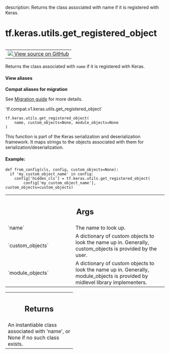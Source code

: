 description: Returns the class associated with name if it is registered with Keras.

<div itemscope itemtype="http://developers.google.com/ReferenceObject">
<meta itemprop="name" content="tf.keras.utils.get_registered_object" />
<meta itemprop="path" content="Stable" />
</div>

# tf.keras.utils.get_registered_object

<!-- Insert buttons and diff -->

<table class="tfo-notebook-buttons tfo-api nocontent" align="left">
<td>
  <a target="_blank" href="https://github.com/tensorflow/tensorflow/blob/r2.2/tensorflow/python/keras/utils/generic_utils.py#L224-L257">
    <img src="https://www.tensorflow.org/images/GitHub-Mark-32px.png" />
    View source on GitHub
  </a>
</td>
</table>



Returns the class associated with `name` if it is registered with Keras.

<section class="expandable">
  <h4 class="showalways">View aliases</h4>
  <p>
<b>Compat aliases for migration</b>
<p>See
<a href="https://www.tensorflow.org/guide/migrate">Migration guide</a> for
more details.</p>
<p>`tf.compat.v1.keras.utils.get_registered_object`</p>
</p>
</section>

<pre class="devsite-click-to-copy prettyprint lang-py tfo-signature-link">
<code>tf.keras.utils.get_registered_object(
    name, custom_objects=None, module_objects=None
)
</code></pre>



<!-- Placeholder for "Used in" -->

This function is part of the Keras serialization and deserialization
framework. It maps strings to the objects associated with them for
serialization/deserialization.

#### Example:


```
def from_config(cls, config, custom_objects=None):
  if 'my_custom_object_name' in config:
    config['hidden_cls'] = tf.keras.utils.get_registered_object(
        config['my_custom_object_name'], custom_objects=custom_objects)
```

<!-- Tabular view -->
 <table class="responsive fixed orange">
<colgroup><col width="214px"><col></colgroup>
<tr><th colspan="2"><h2 class="add-link">Args</h2></th></tr>

<tr>
<td>
`name`
</td>
<td>
The name to look up.
</td>
</tr><tr>
<td>
`custom_objects`
</td>
<td>
A dictionary of custom objects to look the name up in.
Generally, custom_objects is provided by the user.
</td>
</tr><tr>
<td>
`module_objects`
</td>
<td>
A dictionary of custom objects to look the name up in.
Generally, module_objects is provided by midlevel library implementers.
</td>
</tr>
</table>



<!-- Tabular view -->
 <table class="responsive fixed orange">
<colgroup><col width="214px"><col></colgroup>
<tr><th colspan="2"><h2 class="add-link">Returns</h2></th></tr>
<tr class="alt">
<td colspan="2">
An instantiable class associated with 'name', or None if no such class
exists.
</td>
</tr>

</table>

